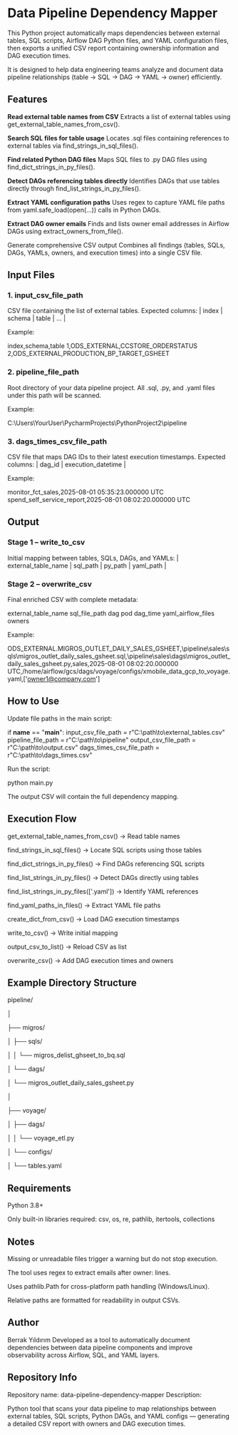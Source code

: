 # Data Pipeline Dependency Mapper

This Python project automatically maps dependencies between external tables, SQL scripts, Airflow DAG Python files, and YAML configuration files, then exports a unified CSV report containing ownership information and DAG execution times.

It is designed to help data engineering teams analyze and document data pipeline relationships (table → SQL → DAG → YAML → owner) efficiently.

## Features

**Read external table names from CSV**
Extracts a list of external tables using get_external_table_names_from_csv().

**Search SQL files for table usage**
Locates .sql files containing references to external tables via find_strings_in_sql_files().

**Find related Python DAG files**
Maps SQL files to .py DAG files using find_dict_strings_in_py_files().

**Detect DAGs referencing tables directly**
Identifies DAGs that use tables directly through find_list_strings_in_py_files().

**Extract YAML configuration paths**
Uses regex to capture YAML file paths from yaml.safe_load(open(...)) calls in Python DAGs.

**Extract DAG owner emails**
Finds and lists owner email addresses in Airflow DAGs using extract_owners_from_file().

Generate comprehensive CSV output
Combines all findings (tables, SQLs, DAGs, YAMLs, owners, and execution times) into a single CSV file.

## Input Files
### 1. input_csv_file_path

CSV file containing the list of external tables.
Expected columns:
| index | schema | table | ... |

Example:

index,schema,table
1,ODS_EXTERNAL,CCSTORE_ORDERSTATUS
2,ODS_EXTERNAL,PRODUCTION_BP_TARGET_GSHEET

### 2. pipeline_file_path

Root directory of your data pipeline project.
All .sql, .py, and .yaml files under this path will be scanned.

Example:

C:\Users\YourUser\PycharmProjects\PythonProject2\pipeline

### 3. dags_times_csv_file_path

CSV file that maps DAG IDs to their latest execution timestamps.
Expected columns:
| dag_id | execution_datetime |

Example:

monitor_fct_sales,2025-08-01 05:35:23.000000 UTC
spend_self_service_report,2025-08-01 08:02:20.000000 UTC

## Output
### Stage 1 – write_to_csv

Initial mapping between tables, SQLs, DAGs, and YAMLs:
| external_table_name | sql_path | py_path | yaml_path |

### Stage 2 – overwrite_csv

Final enriched CSV with complete metadata:

external_table_name	sql_file_path	dag	pod	dag_time	yaml_airflow_files	owners

Example:

ODS_EXTERNAL.MIGROS_OUTLET_DAILY_SALES_GSHEET,\pipeline\sales\sqls\migros_outlet_daily_sales_gsheet.sql,\pipeline\sales\dags\migros_outlet_daily_sales_gsheet.py,sales,2025-08-01 08:02:20.000000 UTC,/home/airflow/gcs/dags/voyage/configs/xmobile_data_gcp_to_voyage.yaml,['owner1@company.com']

## How to Use

Update file paths in the main script:

if __name__ == "__main__":
    input_csv_file_path = r"C:\path\to\external_tables.csv"
    pipeline_file_path = r"C:\path\to\pipeline"
    output_csv_file_path = r"C:\path\to\output.csv"
    dags_times_csv_file_path = r"C:\path\to\dags_times.csv"


Run the script:

python main.py


The output CSV will contain the full dependency mapping.

## Execution Flow

get_external_table_names_from_csv() → Read table names

find_strings_in_sql_files() → Locate SQL scripts using those tables

find_dict_strings_in_py_files() → Find DAGs referencing SQL scripts

find_list_strings_in_py_files() → Detect DAGs directly using tables

find_list_strings_in_py_files(['.yaml']) → Identify YAML references

find_yaml_paths_in_files() → Extract YAML file paths

create_dict_from_csv() → Load DAG execution timestamps

write_to_csv() → Write initial mapping

output_csv_to_list() → Reload CSV as list

overwrite_csv() → Add DAG execution times and owners

## Example Directory Structure
pipeline/

│

├── migros/

│   ├── sqls/

│   │   └── migros_delist_ghseet_to_bq.sql

│   └── dags/

│       └── migros_outlet_daily_sales_gsheet.py

│

├── voyage/

│   ├── dags/

│   │   └── voyage_etl.py

│   └── configs/

│       └── tables.yaml

## Requirements

Python 3.8+

Only built-in libraries required:
csv, os, re, pathlib, itertools, collections

## Notes

Missing or unreadable files trigger a warning but do not stop execution.

The tool uses regex to extract emails after owner: lines.

Uses pathlib.Path for cross-platform path handling (Windows/Linux).

Relative paths are formatted for readability in output CSVs.

## Author

Berrak Yıldırım
Developed as a tool to automatically document dependencies between data pipeline components and improve observability across Airflow, SQL, and YAML layers.

## Repository Info

Repository name: data-pipeline-dependency-mapper
Description:

Python tool that scans your data pipeline to map relationships between external tables, SQL scripts, Python DAGs, and YAML configs — generating a detailed CSV report with owners and DAG execution times.
